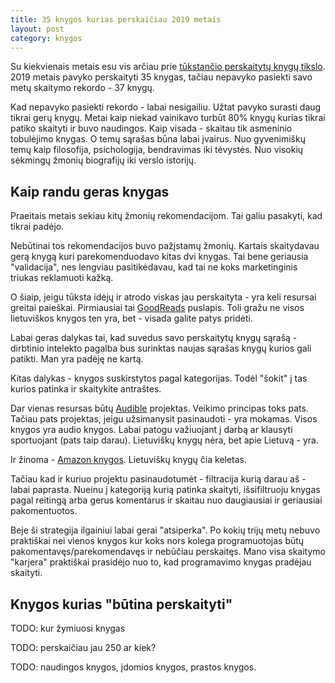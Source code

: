```yaml
---
title: 35 knygos kurias perskaičiau 2019 metais
layout: post
category: knygos
---
```


Su kiekvienais metais esu vis arčiau prie [tūkstančio perskaitytų knygų tikslo](/knygos/1000-knygu-tikslas.html). 2019 metais pavyko perskaityti 35 knygas, tačiau nepavyko pasiekti savo metų skaitymo rekordo - 37 knygų.

Kad nepavyko pasiekti rekordo - labai nesigailiu. Užtat pavyko surasti daug tikrai gerų knygų. Metai kaip niekad vainikavo turbūt 80% knygų kurias tikrai patiko skaityti ir buvo naudingos. Kaip visada - skaitau tik asmeninio tobulėjimo knygas. O temų sąrašas būna labai įvairus. Nuo gyvenimiškų temų kaip filosofija, psichologija, bendravimas iki tėvystės. Nuo visokių sėkmingų žmonių biografijų iki verslo istorijų.

## Kaip randu geras knygas

Praeitais metais sekiau kitų žmonių rekomendacijom. Tai galiu pasakyti, kad tikrai padėjo.

Nebūtinai tos rekomendacijos buvo pažįstamų žmonių. Kartais skaitydavau gerą knygą kuri parekomenduodavo kitas dvi knygas. Tai bene geriausia "validacija", nes lengviau pasitikėdavau, kad tai ne koks marketinginis triukas reklamuoti kažką.

O šiaip, jeigu tūksta idėjų ir atrodo viskas jau perskaityta - yra keli resursai greitai paieškai. Pirmiausiai tai [GoodReads](https://www.goodreads.com/?utm_source=https%3A%2F%2Fwww.jarmalavicius.lt&utm_medium=blog&utm_campaign=35-knygos-kurias-perskaiciau-2019-metais) puslapis. Toli gražu ne visos lietuviškos knygos ten yra, bet - visada galite patys pridėti.

Labai geras dalykas tai, kad suvedus savo perskaitytų knygų sąrašą - dirbtinio intelekto pagalba bus surinktas naujas sąrašas knygų kurios gali patikti. Man yra padėję ne kartą.

Kitas dalykas - knygos suskirstytos pagal kategorijas. Todėl "šokit" į tas kurios patinka ir skaitykite antraštes.

Dar vienas resursas būtų [Audible](https://www.audible.com/?utm_source=https%3A%2F%2Fwww.jarmalavicius.lt&utm_medium=blog&utm_campaign=35-knygos-kurias-perskaiciau-2019-metais) projektas. Veikimo principas toks pats. Tačiau pats projektas, jeigu užsimanysit pasinaudoti - yra mokamas. Visos knygos yra audio knygos. Labai patogu važiuojant į darbą ar klausyti sportuojant (pats taip darau). Lietuviškų knygų nėra, bet apie Lietuvą - yra.

Ir žinoma - [Amazon knygos](https://www.amazon.com/books-used-books-textbooks/?utm_source=https%3A%2F%2Fwww.jarmalavicius.lt&utm_medium=blog&utm_campaign=35-knygos-kurias-perskaiciau-2019-metais). Lietuviškų knygų čia keletas.

Tačiau kad ir kuriuo projektu pasinaudotumėt - filtracija kurią darau aš - labai paprasta. Nueinu į kategoriją kurią patinka skaityti, išsifiltruoju knygas pagal reitingą arba gerus komentarus ir skaitau nuo daugiausiai ir geriausiai pakomentuotos.

Beje ši strategija ilgainiui labai gerai "atsiperka". Po kokių trijų metų nebuvo praktiškai nei vienos knygos kur koks nors kolega programuotojas būtų pakomentavęs/parekomendavęs ir nebūčiau perskaitęs. Mano visa skaitymo "karjera" praktiškai prasidėjo nuo to, kad programavimo knygas pradėjau skaityti.

## Knygos kurias "būtina perskaityti"

TODO: kur žymiuosi knygas

TODO: perskaičiau jau 250 ar kiek?

TODO: naudingos knygos, įdomios knygos, prastos knygos.
